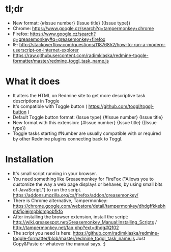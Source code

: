 # tl;dr
* New format: {#Issue number} {Issue title} ({Issue type})
* Chrome: https://www.google.cz/search?q=tampermonkey+chrome
* Firefox: https://www.google.cz/search?q=greasemonkey#q=greasemonkey+firefox
* IE: http://stackoverflow.com/questions/11876852/how-to-run-a-modern-userscript-on-internet-explorer
* https://raw.githubusercontent.com/radimklaska/redmine-toggle-formatter/master/redmine_toggl_task_name.js

# What it does
* It alters the HTML on Redmine site to get more descriptive task descriptions in Toggle
* It's compatible with Toggle button ( https://github.com/toggl/toggl-button )
* Default Toggle button format: {Issue type} {#Issue number} {Issue title}
* New format with this extension: {#Issue number} {Issue title} ({Issue type})
* Toggle tasks starting #Number are usually compatible with or required by other Redmine plugins connecting back to Toggl.

# Installation
* It's small script running in your browser.
* You need something like Greasemonkey for FireFox ("Allows you to customize the way a web page displays or behaves, by using small bits of JavaScript.") to run the script. https://addons.mozilla.org/cs/firefox/addon/greasemonkey/
* There is Chrome alternative, Tampermonkey: https://chrome.google.com/webstore/detail/tampermonkey/dhdgffkkebhmkfjojejmpbldmpobfkfo
* After installing the browser extension, install the script: http://wiki.greasespot.net/Greasemonkey_Manual:Installing_Scripts / http://tampermonkey.net/faq.php?ext=dhdg#Q102
* The script you need is here: https://github.com/radimklaska/redmine-toggle-formatter/blob/master/redmine_toggl_task_name.js Just Copy&Paste or whatever the manual says. :)
